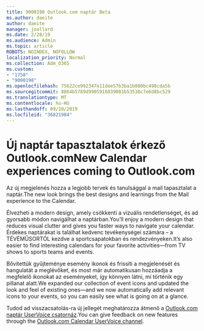 ```yaml
---
title: 9000198 Outlook.com naptár Beta
ms.author: daeite
author: daeite
manager: joallard
ms.date: 2/28/19
ms.audience: Admin
ms.topic: article
ROBOTS: NOINDEX, NOFOLLOW
localization_priority: Normal
ms.collection: Adm_O365
ms.custom:
- "1758"
- "9000198"
ms.openlocfilehash: 75622ce992347e11dee57b3ba1b080bc498cda5b
ms.sourcegitcommit: 8864b5789d9905916039081b53530c7e6d8bc529
ms.translationtype: MT
ms.contentlocale: hu-HU
ms.lasthandoff: 09/10/2019
ms.locfileid: "36821984"
---
```

# <a name="new-calendar-experiences-coming-to-outlookcom"></a><span data-ttu-id="0cf48-102">Új naptár tapasztalatok érkező Outlook.com</span><span class="sxs-lookup"><span data-stu-id="0cf48-102">New Calendar experiences coming to Outlook.com</span></span>

<span data-ttu-id="0cf48-103">Az új megjelenés hozza a legjobb tervek és tanulsággal a mail tapasztalat a naptár.</span><span class="sxs-lookup"><span data-stu-id="0cf48-103">The new look brings the best designs and learnings from the Mail experience to the Calendar.</span></span>

<span data-ttu-id="0cf48-104">Élvezheti a modern design, amely csökkenti a vizuális rendetlenséget, és ad gyorsabb módon navigálhat a naptárban.</span><span class="sxs-lookup"><span data-stu-id="0cf48-104">You’ll enjoy a modern design that reduces visual clutter and gives you faster ways to navigate your calendar.</span></span> <span data-ttu-id="0cf48-105">Érdekes naptárakat is találhat kedvenc tevékenységei számára – a TÉVÉMŰSORTÓL kezdve a sportcsapatokban és rendezvényeken.</span><span class="sxs-lookup"><span data-stu-id="0cf48-105">It’s also easier to find interesting calendars for your favorite activities—from TV shows to sports teams and events.</span></span>

<span data-ttu-id="0cf48-106">Bővítettük gyűjteménye esemény ikonok és frissíti a megjelenését és hangulatát a meglévőket, és most már automatikusan hozzáadja a megfelelő ikonokat az eseményeket, így könnyen látni, mi történik egy pillanat alatt.</span><span class="sxs-lookup"><span data-stu-id="0cf48-106">We expanded our collection of event icons and updated the look and feel of existing ones—and we now automatically add relevant icons to your events, so you can easily see what is going on at a glance.</span></span>

<span data-ttu-id="0cf48-107">Tudod ad visszacsatolás-ra új jellegét meghatározza átmenő a [Outlook.com naptár UserVoice csatornáz](https://go.microsoft.com/fwlink/?linkid=2103075).</span><span class="sxs-lookup"><span data-stu-id="0cf48-107">You can give feedback on new features through the [Outlook.com Calendar UserVoice channel](https://go.microsoft.com/fwlink/?linkid=2103075).</span></span>